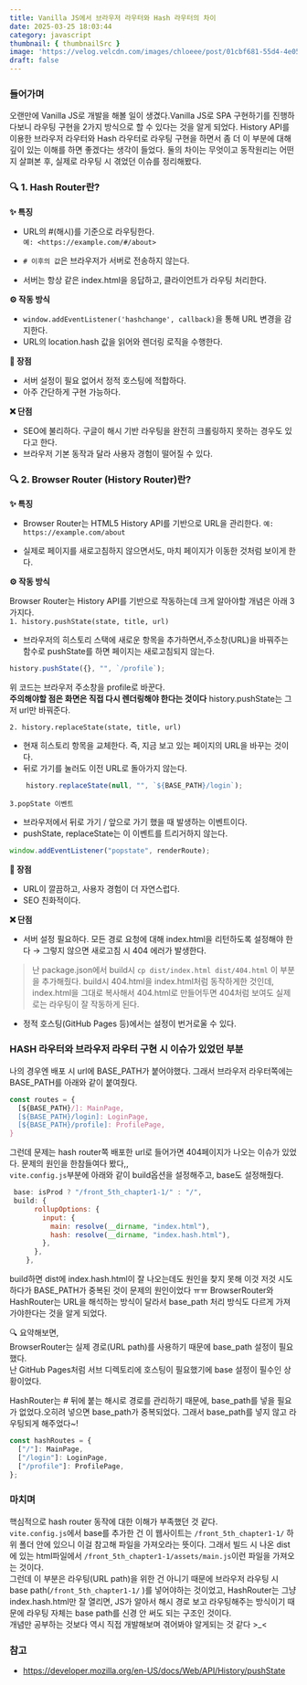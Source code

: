 ```yaml
---
title: Vanilla JS에서 브라우저 라우터와 Hash 라우터의 차이
date: 2025-03-25 18:03:44
category: javascript
thumbnail: { thumbnailSrc }
image: 'https://velog.velcdn.com/images/chloeee/post/01cbf681-55d4-4e05-8213-d77755bc899b/image.png'
draft: false
---
```


### 들어가며

오랜만에 Vanilla JS로 개발을 해볼 일이 생겼다.Vanilla JS로 SPA 구현하기를 진행하다보니 라우팅 구현을 2가지 방식으로 할 수 있다는 것을 알게 되었다.
History API를 이용한 브라우저 라우터와 Hash 라우터로 라우팅 구현을 하면서 좀 더 이 부분에 대해 깊이 있는 이해를 하면 좋겠다는 생각이 들었다.
둘의 차이는 무엇이고 동작원리는 어떤지 살펴본 후, 실제로 라우팅 시 겪었던 이슈를 정리해봤다.

### 🔍 1. Hash Router란?

**✨ 특징**

- URL의 #(해시)를 기준으로 라우팅한다.<br/>
  `예: <https://example.com/#/about>`

- `# 이후의 값`은 브라우저가 서버로 전송하지 않는다.

- 서버는 항상 같은 index.html을 응답하고, 클라이언트가 라우팅 처리한다.

**⚙️ 작동 방식**

- `window.addEventListener('hashchange', callback)`을 통해 URL 변경을 감지한다.
- URL의 location.hash 값을 읽어와 렌더링 로직을 수행한다.

**🌟 장점**

- 서버 설정이 필요 없어서 정적 호스팅에 적합하다.
- 아주 간단하게 구현 가능하다.

**❌ 단점**

- SEO에 불리하다. 구글이 해시 기반 라우팅을 완전히 크롤링하지 못하는 경우도 있다고 한다.
- 브라우저 기본 동작과 달라 사용자 경험이 떨어질 수 있다.

### 🔍  2. Browser Router (History Router)란?

**✨ 특징**

- Browser Router는 HTML5 History API를 기반으로 URL을 관리한다.
   `예: https://example.com/about`

- 실제로 페이지를 새로고침하지 않으면서도, 마치 페이지가 이동한 것처럼 보이게 한다.

**⚙️ 작동 방식**

Browser Router는 History API를 기반으로 작동하는데 크게 알아야할 개념은 아래 3가지다.<br/>
`1. history.pushState(state, title, url)`

- 브라우저의 히스토리 스택에 새로운 항목을 추가하면서,주소창(URL)을 바꿔주는 함수로 pushState를 하면 페이지는 새로고침되지 않는다.

```js
history.pushState({}, "", `/profile`);
```

위 코드는 브라우저 주소창을 profile로 바꾼다.<br/>
**주의해야할 점은 화면은 직접 다시 렌더링해야 한다는 것이다**
history.pushState는 그저 url만 바꿔준다.

`2. history.replaceState(state, title, url)`

- 현재 히스토리 항목을 교체한다. 즉, 지금 보고 있는 페이지의 URL을 바꾸는 것이다.
- 뒤로 가기를 눌러도 이전 URL로 돌아가지 않는다.

```js
    history.replaceState(null, "", `${BASE_PATH}/login`);

```

`3.popState 이벤트`

- 브라우저에서 뒤로 가기 / 앞으로 가기 했을 때 발생하는 이벤트이다.
- pushState, replaceState는 이 이벤트를 트리거하지 않는다.

```js
window.addEventListener("popstate", renderRoute);

```

**🌟 장점**

- URL이 깔끔하고, 사용자 경험이 더 자연스럽다.
- SEO 친화적이다.

**❌ 단점**

- 서버 설정 필요하다. 모든 경로 요청에 대해 index.html을 리턴하도록 설정해야 한다 → 그렇지 않으면 새로고침 시 404 에러가 발생한다.

> 난 package.json에서 build시 `cp dist/index.html dist/404.html` 이 부분을 추가해줬다. build시  404.html을 index.html처럼 동작하게한 것인데, index.html을 그대로 복사해서 404.html로 만들어두면 404처럼 보여도 실제로는 라우팅이 잘 작동하게 된다.

- 정적 호스팅(GitHub Pages 등)에서는 설정이 번거로울 수 있다.

### HASH 라우터와 브라우저 라우터 구현 시 이슈가 있었던 부분

나의 경우엔 배포 시 url에 BASE_PATH가 붙어야했다. 그래서 브라우저 라우터쪽에는 BASE_PATH를 아래와 같이 붙여줬다.

```js
const routes = {
  [${BASE_PATH}/]: MainPage,
  [${BASE_PATH}/login]: LoginPage,
  [${BASE_PATH}/profile]: ProfilePage,
}
```

그런데 문제는 hash router쪽 배포한 url로 들어가면 404페이지가 나오는 이슈가 있었다.
문제의 원인을 한참들여다 봤다,,<br/>
`vite.config.js`부분에 아래와 같이 build옵션을 설정해주고, base도 설정해줬다.

```js
 base: isProd ? "/front_5th_chapter1-1/" : "/",
 build: {
      rollupOptions: {
        input: {
          main: resolve(__dirname, "index.html"),
          hash: resolve(__dirname, "index.hash.html"),
        },
      },
    },
```

build하면 dist에 index.hash.html이 잘 나오는데도 원인을 찾지 못해 이것 저것 시도하다가 BASE_PATH가 중복된 것이 문제의 원인이었다 ㅠㅠ
BrowserRouter와 HashRouter는 URL을 해석하는 방식이 달라서 base_path 처리 방식도 다르게 가져가야한다는 것을 알게 되었다.

🔍 요약해보면,<br/>
BrowserRouter는 실제 경로(URL path)를 사용하기 때문에 base_path 설정이 필요했다.<br/>
난 GitHub Pages처럼 서브 디렉토리에 호스팅이 필요했기에 base 설정이 필수인 상황이었다.

HashRouter는 # 뒤에 붙는 해시로 경로를 관리하기 때문에, base_path를 넣을 필요가 없었다.오히려 넣으면 base_path가 중복되었다.
그래서 base_path를 넣지 않고 라우팅되게 해주었다~!

```js
const hashRoutes = {
  ["/"]: MainPage,
  ["/login"]: LoginPage,
  ["/profile"]: ProfilePage,
};

```

### 마치며

핵심적으로 hash router 동작에 대한 이해가 부족했던 것 같다.<br/>
`vite.config.js`에서 base를 추가한 건 이 웹사이트는 `/front_5th_chapter1-1/` 하위 폴더 안에 있으니 이걸 참고해 파일을 가져오라는 뜻이다.
그래서 빌드 시 나온 dist에 있는 html파일에서 `/front_5th_chapter1-1/assets/main.js`이런 파일을 가져오는 것이다.<br/>
그런데 이 부분은 라우팅(URL path)을 위한 건 아니기 때문에 브라우저 라우팅 시 base path(`/front_5th_chapter1-1/` )를 넣어야하는 것이었고,
HashRouter는 그냥 index.hash.html만 잘 열리면, JS가 알아서 해시 경로 보고 라우팅해주는 방식이기 때문에
라우팅 자체는 base path를 신경 안 써도 되는 구조인 것이다.<br/>
개념만 공부하는 것보다 역시 직접 개발해보며 겪어봐야 알게되는 것 같다 >_<

### 참고

- <https://developer.mozilla.org/en-US/docs/Web/API/History/pushState>
